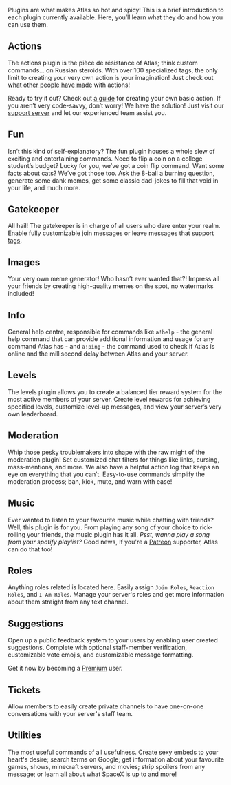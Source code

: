 Plugins are what makes Atlas so hot and spicy! This is a brief introduction to each plugin currently available. Here, you’ll learn what they do and how you can use them.

## Actions

The actions plugin is the pièce de résistance of Atlas; think custom commands… on Russian steroids. With over 100 specialized tags, the only limit to creating your very own action is your imagination! Just check out [what other people have made](https://github.com/doddsy/atlas-custom-actions) with actions!

Ready to try it out? Check out [a guide](https://atlasbot.xyz/documentation/tutorials/Actions/Basic_Action) for creating your own basic action. If you aren’t very code-savvy, don’t worry! We have the solution! Just visit our [support server](https://atlasbot.xyz/support) and let our experienced team assist you.

## Fun

Isn’t this kind of self-explanatory? The fun plugin houses a whole slew of exciting and entertaining commands. Need to flip a coin on a college student’s budget? Lucky for you, we’ve got a coin flip command. Want some facts about cats? We’ve got those too. Ask the 8-ball a burning question, generate some dank memes, get some classic dad-jokes to fill that void in your life, and much more.

## Gatekeeper

All hail! The gatekeeper is in charge of all users who dare enter your realm. Enable fully customizable join messages or leave messages that support [tags](https://atlasbot.xyz/documentation/tags).

## Images

Your very own meme generator! Who hasn’t ever wanted that?! Impress all your friends by creating high-quality memes on the spot, no watermarks included!

## Info 

General help centre, responsible for commands like `a!help` - the general help command that can provide additional information and usage for any command Atlas has - and `a!ping` - the command used to check if Atlas is online and the millisecond delay between Atlas and your server.

## Levels

The levels plugin allows you to create a balanced tier reward system for the most active members of your server. Create level rewards for achieving specified levels, customize level-up messages, and view your server’s very own leaderboard.

## Moderation

Whip those pesky troublemakers into shape with the raw might of the moderation plugin! Set customized chat filters for things like links, cursing, mass-mentions, and more. We also have a helpful action log that keeps an eye on everything that you can’t. Easy-to-use commands simplify the moderation process; ban, kick, mute, and warn with ease!

## Music

Ever wanted to listen to your favourite music while chatting with friends? Well, this plugin is for you. From playing any song of your choice to rick-rolling your friends, the music plugin has it all. *Psst, wanna play a song from your spotify playlist?* Good news, If you're a [Patreon](https://patreon.com/NotSylver) supporter, Atlas can do that too!

## Roles

Anything roles related is located here. Easily assign `Join Roles`, `Reaction Roles`, and `I Am Roles`. Manage your server's roles and get more information about them straight from any text channel.

## Suggestions

Open up a public feedback system to your users by enabling user created suggestions. Complete with optional staff-member verification, customizable vote emojis, and customizable message formatting.

Get it now by becoming a [Premium](https://www.patreon.com/NotSylver) user.

## Tickets 

Allow members to easily create private channels to have one-on-one conversations with your server's staff team.

## Utilities

The most useful commands of all usefulness. Create sexy embeds to your heart's desire; search terms on Google; get information about your favourite games, shows, minecraft servers, and movies; strip spoilers from any message; or learn all about what SpaceX is up to and more! 
